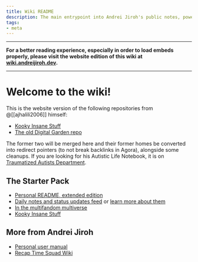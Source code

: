 ```yaml
---
title: Wiki README
description: The main entrypoint into Andrei Jiroh's public notes, powered by Foam + Material for Mkdocs.
tags:
- meta
---
```


<div class="hidden">
<hr>
<strong>For a better reading experience, especially in order to load embeds properly, please visit the website edition of this wiki at <a href="https://wiki.andreijiroh.dev">wiki.andreijiroh.dev</a>.</strong>
<hr>
</div>

# Welcome to the wiki!

This is the website version of the following repositories from @[[ajhalili2006]] himself:

* [Kooky Insane Stuff](https://github.com/ajhalili2006-experiments/kooky-insane-stuff)
* [The old Digital Garden repo](https://mau.dev/andreijiroh.dev/digital-garden)

The former two will be merged here and their former homes be converted into
redirect pointers (to not break backlinks in Agora), alongside some cleanups.
If you are looking for his Autistic Life Notebook, it is on [Traumatized Autists Department][ttad].

## The Starter Pack

* [Personal README, extended edition](./garden/ajhalili2006.md)
* [Daily notes and status updates feed](./garden/daily-notes/index.md) or [learn more about them](./garden/daily-note.md)
* [In the multifandom multiverse](./multiverse/index.md)
* [Kooky Insane Stuff](./kooky-insane-stuff/index.md)

## More from Andrei Jiroh

* [Personal user manual](https://andreijiroh.dev/user-manual)
* [Recap Time Squad Wiki](https://wiki.recaptime.dev)

[ttad]: https://github.com/traumatizedautists/notes
